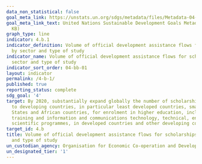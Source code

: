 ```yaml
---
data_non_statistical: false
goal_meta_link: https://unstats.un.org/sdgs/metadata/files/Metadata-04-0B-01.pdf
goal_meta_link_text: United Nations Sustainable Development Goals Metadata (PDF 211
  KB)
graph_type: line
indicator: 4.b.1
indicator_definition: Volume of official development assistance flows for scholarships
  by sector and type of study
indicator_name: Volume of official development assistance flows for scholarships by
  sector and type of study
indicator_sort_order: 04-bb-01
layout: indicator
permalink: /4-b-1/
published: true
reporting_status: complete
sdg_goal: '4'
target: By 2020, substantially expand globally the number of scholarships available
  to developing countries, in particular least developed countries, small island developing
  States and African countries, for enrolment in higher education, including vocational
  training and information and communications technology, technical, engineering and
  scientific programmes, in developed countries and other developing countries
target_id: 4.b
title: Volume of official development assistance flows for scholarships by sector
  and type of study
un_custodian_agency: Organisation for Economic Co-operation and Development (OECD)
un_designated_tier: '1'
---
```

